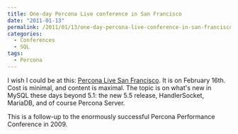 ```yaml
---
title: One-day Percona Live conference in San Francisco
date: "2011-01-13"
permalink: /2011/01/13/one-day-percona-live-conference-in-san-francisco/
categories:
  - Conferences
  - SQL
tags:
  - Percona
---
```

I wish I could be at this: [Percona Live San Francisco][1]. It is on February 16th. Cost is minimal, and content is maximal. The topic is on what's new in MySQL these days beyond 5.1: the new 5.5 release, HandlerSocket, MariaDB, and of course Percona Server.

This is a follow-up to the enormously successful Percona Performance Conference in 2009.

 [1]: http://www.percona.com/events/percona-live-san-francisco-2011/
